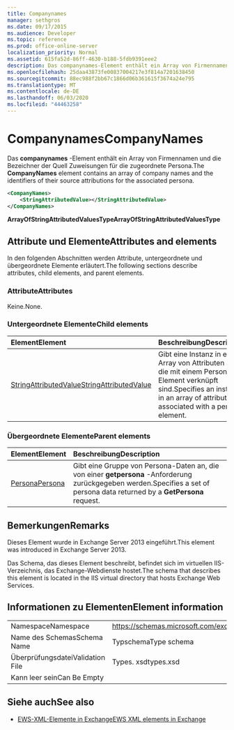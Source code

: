 ```yaml
---
title: Companynames
manager: sethgros
ms.date: 09/17/2015
ms.audience: Developer
ms.topic: reference
ms.prod: office-online-server
localization_priority: Normal
ms.assetid: 615fa52d-86ff-4630-b188-5fdb9391eee2
description: Das companynames-Element enthält ein Array von Firmennamen und die Bezeichner der Quell Zuweisungen für die zugeordnete Persona.
ms.openlocfilehash: 25daa43873fe00837004217e3f814a7201638450
ms.sourcegitcommit: 88ec988f2bb67c1866d06b361615f3674a24e795
ms.translationtype: MT
ms.contentlocale: de-DE
ms.lasthandoff: 06/03/2020
ms.locfileid: "44463258"
---
```

# <a name="companynames"></a><span data-ttu-id="cbfe4-103">Companynames</span><span class="sxs-lookup"><span data-stu-id="cbfe4-103">CompanyNames</span></span>

<span data-ttu-id="cbfe4-104">Das **companynames** -Element enthält ein Array von Firmennamen und die Bezeichner der Quell Zuweisungen für die zugeordnete Persona.</span><span class="sxs-lookup"><span data-stu-id="cbfe4-104">The **CompanyNames** element contains an array of company names and the identifiers of their source attributions for the associated persona.</span></span> 
  
```XML
<CompanyNames>
    <StringAttributedValue></StringAttributedValue>
</CompanyNames>
```

 <span data-ttu-id="cbfe4-105">**ArrayOfStringAttributedValuesType**</span><span class="sxs-lookup"><span data-stu-id="cbfe4-105">**ArrayOfStringAttributedValuesType**</span></span>
## <a name="attributes-and-elements"></a><span data-ttu-id="cbfe4-106">Attribute und Elemente</span><span class="sxs-lookup"><span data-stu-id="cbfe4-106">Attributes and elements</span></span>

<span data-ttu-id="cbfe4-107">In den folgenden Abschnitten werden Attribute, untergeordnete und übergeordnete Elemente erläutert.</span><span class="sxs-lookup"><span data-stu-id="cbfe4-107">The following sections describe attributes, child elements, and parent elements.</span></span>
  
### <a name="attributes"></a><span data-ttu-id="cbfe4-108">Attribute</span><span class="sxs-lookup"><span data-stu-id="cbfe4-108">Attributes</span></span>

<span data-ttu-id="cbfe4-109">Keine.</span><span class="sxs-lookup"><span data-stu-id="cbfe4-109">None.</span></span>
  
### <a name="child-elements"></a><span data-ttu-id="cbfe4-110">Untergeordnete Elemente</span><span class="sxs-lookup"><span data-stu-id="cbfe4-110">Child elements</span></span>

|<span data-ttu-id="cbfe4-111">**Element**</span><span class="sxs-lookup"><span data-stu-id="cbfe4-111">**Element**</span></span>|<span data-ttu-id="cbfe4-112">**Beschreibung**</span><span class="sxs-lookup"><span data-stu-id="cbfe4-112">**Description**</span></span>|
|:-----|:-----|
|[<span data-ttu-id="cbfe4-113">StringAttributedValue</span><span class="sxs-lookup"><span data-stu-id="cbfe4-113">StringAttributedValue</span></span>](stringattributedvalue.md) <br/> |<span data-ttu-id="cbfe4-114">Gibt eine Instanz in einem Array von Attributen an, die mit einem Persona-Element verknüpft sind.</span><span class="sxs-lookup"><span data-stu-id="cbfe4-114">Specifies an instance in an array of attributes associated with a persona element.</span></span>  <br/> |
   
### <a name="parent-elements"></a><span data-ttu-id="cbfe4-115">Übergeordnete Elemente</span><span class="sxs-lookup"><span data-stu-id="cbfe4-115">Parent elements</span></span>

|<span data-ttu-id="cbfe4-116">**Element**</span><span class="sxs-lookup"><span data-stu-id="cbfe4-116">**Element**</span></span>|<span data-ttu-id="cbfe4-117">**Beschreibung**</span><span class="sxs-lookup"><span data-stu-id="cbfe4-117">**Description**</span></span>|
|:-----|:-----|
|[<span data-ttu-id="cbfe4-118">Persona</span><span class="sxs-lookup"><span data-stu-id="cbfe4-118">Persona</span></span>](persona.md) <br/> |<span data-ttu-id="cbfe4-119">Gibt eine Gruppe von Persona-Daten an, die von einer **getpersona** -Anforderung zurückgegeben werden.</span><span class="sxs-lookup"><span data-stu-id="cbfe4-119">Specifies a set of persona data returned by a **GetPersona** request.</span></span>  <br/> |
   
## <a name="remarks"></a><span data-ttu-id="cbfe4-120">Bemerkungen</span><span class="sxs-lookup"><span data-stu-id="cbfe4-120">Remarks</span></span>

<span data-ttu-id="cbfe4-121">Dieses Element wurde in Exchange Server 2013 eingeführt.</span><span class="sxs-lookup"><span data-stu-id="cbfe4-121">This element was introduced in Exchange Server 2013.</span></span>
  
<span data-ttu-id="cbfe4-122">Das Schema, das dieses Element beschreibt, befindet sich im virtuellen IIS-Verzeichnis, das Exchange-Webdienste hostet.</span><span class="sxs-lookup"><span data-stu-id="cbfe4-122">The schema that describes this element is located in the IIS virtual directory that hosts Exchange Web Services.</span></span>
  
## <a name="element-information"></a><span data-ttu-id="cbfe4-123">Informationen zu Elementen</span><span class="sxs-lookup"><span data-stu-id="cbfe4-123">Element information</span></span>

|||
|:-----|:-----|
|<span data-ttu-id="cbfe4-124">Namespace</span><span class="sxs-lookup"><span data-stu-id="cbfe4-124">Namespace</span></span>  <br/> |https://schemas.microsoft.com/exchange/services/2006/types  <br/> |
|<span data-ttu-id="cbfe4-125">Name des Schemas</span><span class="sxs-lookup"><span data-stu-id="cbfe4-125">Schema Name</span></span>  <br/> |<span data-ttu-id="cbfe4-126">Typschema</span><span class="sxs-lookup"><span data-stu-id="cbfe4-126">Type schema</span></span>  <br/> |
|<span data-ttu-id="cbfe4-127">Überprüfungsdatei</span><span class="sxs-lookup"><span data-stu-id="cbfe4-127">Validation File</span></span>  <br/> |<span data-ttu-id="cbfe4-128">Types. xsd</span><span class="sxs-lookup"><span data-stu-id="cbfe4-128">types.xsd</span></span>  <br/> |
|<span data-ttu-id="cbfe4-129">Kann leer sein</span><span class="sxs-lookup"><span data-stu-id="cbfe4-129">Can Be Empty</span></span>  <br/> ||
   
## <a name="see-also"></a><span data-ttu-id="cbfe4-130">Siehe auch</span><span class="sxs-lookup"><span data-stu-id="cbfe4-130">See also</span></span>



- [<span data-ttu-id="cbfe4-131">EWS-XML-Elemente in Exchange</span><span class="sxs-lookup"><span data-stu-id="cbfe4-131">EWS XML elements in Exchange</span></span>](ews-xml-elements-in-exchange.md)

